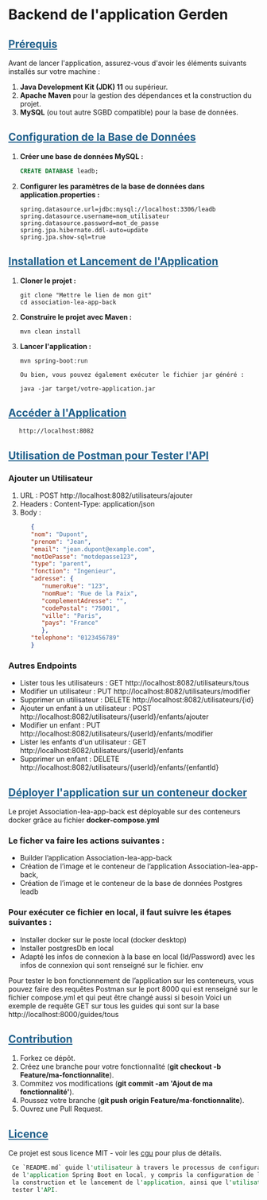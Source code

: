# Backend de l'application Gerden

## <span style="color: #21618C; text-decoration: underline;"> Prérequis </span>

Avant de lancer l'application, assurez-vous d'avoir les éléments suivants installés sur votre machine :

1. **Java Development Kit (JDK) 11** ou supérieur.
2. **Apache Maven** pour la gestion des dépendances et la construction du projet.
3. **MySQL** (ou tout autre SGBD compatible) pour la base de données.

## <span style="color: #21618C; text-decoration: underline;"> Configuration de la Base de Données </span>

1. **Créer une base de données MySQL :**
   ```sql
   CREATE DATABASE leadb;

2. **Configurer les paramètres de la base de données dans application.properties :**
    ```properties
   spring.datasource.url=jdbc:mysql://localhost:3306/leadb
   spring.datasource.username=nom_utilisateur
   spring.datasource.password=mot_de_passe
   spring.jpa.hibernate.ddl-auto=update
   spring.jpa.show-sql=true
    
## <span style="color: #21618C; text-decoration: underline;"> Installation et Lancement de l'Application </span>

1. **Cloner le projet :**
   ```shell
   git clone "Mettre le lien de mon git" 
   cd association-lea-app-back

2. **Construire le projet avec Maven :**
   ```shell
   mvn clean install

3. **Lancer l'application :**
   ```shell
   mvn spring-boot:run
   
   Ou bien, vous pouvez également exécuter le fichier jar généré :
   
   java -jar target/votre-application.jar
   
## <span style="color: #21618C; text-decoration: underline;"> Accéder à l'Application </span>
   
       http://localhost:8082

## <span style="color: #21618C; text-decoration: underline;"> Utilisation de Postman pour Tester l'API </span>

### Ajouter un Utilisateur

1. URL :
   POST http://localhost:8082/utilisateurs/ajouter
2. Headers :
   Content-Type: application/json
3. Body :
   ```json
      {
      "nom": "Dupont",
      "prenom": "Jean",
      "email": "jean.dupont@example.com",
      "motDePasse": "motdepasse123",
      "type": "parent",
      "fonction": "Ingenieur",
      "adresse": {
         "numeroRue": "123",
         "nomRue": "Rue de la Paix",
         "complementAdresse": "",
         "codePostal": "75001",
         "ville": "Paris",
         "pays": "France"
         },
      "telephone": "0123456789"
      }

### Autres Endpoints

- Lister tous les utilisateurs : GET http://localhost:8082/utilisateurs/tous
- Modifier un utilisateur : PUT http://localhost:8082/utilisateurs/modifier
- Supprimer un utilisateur : DELETE http://localhost:8082/utilisateurs/{id}
- Ajouter un enfant à un utilisateur : POST http://localhost:8082/utilisateurs/{userId}/enfants/ajouter
- Modifier un enfant : PUT http://localhost:8082/utilisateurs/{userId}/enfants/modifier
- Lister les enfants d'un utilisateur : GET http://localhost:8082/utilisateurs/{userId}/enfants
- Supprimer un enfant : DELETE http://localhost:8082/utilisateurs/{userId}/enfants/{enfantId}


## <span style="color: #21618C; text-decoration: underline;"> Déployer l'application sur un conteneur docker </span>
Le projet Association-lea-app-back est déployable sur des conteneurs docker grâce au fichier **docker-compose.yml**
### Le ficher va faire les actions suivantes :
- Builder l’application Association-lea-app-back
- Création de l’image et le conteneur de l’application Association-lea-app-back,
- Création de l’image et le conteneur de la base de données Postgres  leadb
### Pour exécuter ce fichier en local, il faut suivre les étapes suivantes :
- Installer docker sur le poste local (docker desktop)
- Installer postgresDb en local
- Adapté les infos de connexion à la base en local (Id/Password) avec les infos de connexion qui sont renseigné sur le fichier. env

Pour tester le bon fonctionnement de l’application sur les conteneurs, vous pouvez faire des requêtes Postman sur le port 8000 qui est renseigné sur le fichier compose.yml et qui peut être changé aussi si besoin
Voici un exemple de requête GET sur tous les guides qui sont sur la base http://localhost:8000/guides/tous


## <span style="color: #21618C; text-decoration: underline;"> Contribution </span>

1. Forkez ce dépôt.
2. Créez une branche pour votre fonctionnalité (**git checkout -b Feature/ma-fonctionnalite**).
3. Commitez vos modifications (**git commit -am 'Ajout de ma fonctionnalité'**).
4. Poussez votre branche (**git push origin Feature/ma-fonctionnalite**).
5. Ouvrez une Pull Request.

## <span style="color: #21618C; text-decoration: underline;"> Licence </span>

Ce projet est sous licence MIT - voir les [cgu](https://www.asso-lea.org/mentions-legales.html) pour plus de détails.


```rust
 Ce `README.md` guide l'utilisateur à travers le processus de configuration et de lancement
 de l'application Spring Boot en local, y compris la configuration de la base de données, 
 la construction et le lancement de l'application, ainsi que l'utilisation de Postman pour 
 tester l'API.

